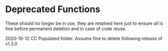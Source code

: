 # Deprecated Functions

These should no longer be in use, they are retained here just to ensure all is fine before permanent deletion and in case of code reuse.

2020-10-12 CC
Populated folder. Assume fine to delete following release of v1.3.0
